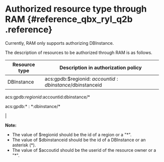# Authorized resource type through RAM {#reference_qbx_ryl_q2b .reference}

Currently, RAM only supports authorizing DBInstance.

The description of resources to be authorized through RAM is as follows.

|Resource type|Description in authorization policy|
|-------------|-----------------------------------|
|DBInstance| acs:gpdb:$regionid: $accountid:dbinstance/$dbinstanceid

 acs:gpdb:$regionid:$accountid:dbinstance/\*

 acs:gpdb:\* : \*:dbinstance/\*

 |

**Note:** 

-   The value of $regionid should be the id of a region or a "\*".
-   The value of $dbinstanceid should be the id of a DBInstance or an asterisk \(\*\).
-   The value of $accoutid should be the userid of the resource owner or a "\*".

